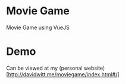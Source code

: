 # Movie Game
Movie Game using VueJS

# Demo
Can be viewed at my (personal website)[http://davidwitt.me/moviegame/index.html#/]
